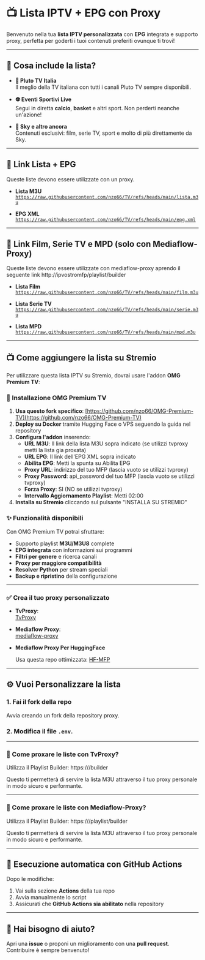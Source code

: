 # 📺 Lista IPTV + EPG con Proxy

Benvenuto nella tua **lista IPTV personalizzata** con **EPG** integrata e supporto proxy, perfetta per goderti i tuoi contenuti preferiti ovunque ti trovi!

---

## 🌟 Cosa include la lista?

- **🎥 Pluto TV Italia**  
  Il meglio della TV italiana con tutti i canali Pluto TV sempre disponibili.

- **⚽ Eventi Sportivi Live**  
  Segui in diretta **calcio**, **basket** e altri sport. Non perderti neanche un'azione!

- **📡 Sky e altro ancora**  
  Contenuti esclusivi: film, serie TV, sport e molto di più direttamente da Sky.

---

## 🔗 Link Lista + EPG

Queste liste devono essere utilizzate con un proxy.

- **Lista M3U**  
  [`https://raw.githubusercontent.com/nzo66/TV/refs/heads/main/lista.m3u`](https://raw.githubusercontent.com/nzo66/TV/refs/heads/main/lista.m3u)

- **EPG XML**  
  [`https://raw.githubusercontent.com/nzo66/TV/refs/heads/main/epg.xml`](https://raw.githubusercontent.com/nzo66/TV/refs/heads/main/epg.xml)

---

## 🔗 Link Film, Serie TV e MPD (solo con Mediaflow-Proxy)

Queste liste devono essere utilizzate con mediaflow-proxy aprendo il seguente link http://ipvostromfp/playlist/builder

- **Lista Film**  
  [`https://raw.githubusercontent.com/nzo66/TV/refs/heads/main/film.m3u`](https://raw.githubusercontent.com/nzo66/TV/refs/heads/main/film.m3u)

- **Lista Serie TV**  
  [`https://raw.githubusercontent.com/nzo66/TV/refs/heads/main/serie.m3u`](https://raw.githubusercontent.com/nzo66/TV/refs/heads/main/serie.m3u)

- **Lista MPD**  
  [`https://raw.githubusercontent.com/nzo66/TV/refs/heads/main/mpd.m3u`](https://raw.githubusercontent.com/nzo66/TV/refs/heads/main/mpd.m3u)

---

## 📺 Come aggiungere la lista su Stremio

Per utilizzare questa lista IPTV su Stremio, dovrai usare l'addon **OMG Premium TV**:

### 🚀 Installazione OMG Premium TV

1. **Usa questo fork specifico**: [https://github.com/nzo66/OMG-Premium-TV](https://github.com/nzo66/OMG-Premium-TV)  
2. **Deploy su Docker** tramite Hugging Face o VPS seguendo la guida nel repository  
3. **Configura l'addon** inserendo:
   - **URL M3U**: Il link della lista M3U sopra indicato (se utilizzi tvproxy metti la lista gia proxata)
   - **URL EPG**: Il link dell'EPG XML sopra indicato  
   - **Abilita EPG**: Metti la spunta su Abilita EPG
   - **Proxy URL**: indirizzo del tuo MFP (lascia vuoto se utilizzi tvproxy)
   - **Proxy Password**: api_password del tuo MFP (lascia vuoto se utilizzi tvproxy)
   - **Forza Proxy**: SI (NO se utilizzi tvproxy)
   - **Intervallo Aggiornamento Playlist**: Metti 02:00
4. **Installa su Stremio** cliccando sul pulsante "INSTALLA SU STREMIO"

### ✨ Funzionalità disponibili

Con OMG Premium TV potrai sfruttare:
- Supporto playlist **M3U/M3U8** complete  
- **EPG integrata** con informazioni sui programmi  
- **Filtri per genere** e ricerca canali  
- **Proxy per maggiore compatibilità**  
- **Resolver Python** per stream speciali  
- **Backup e ripristino** della configurazione  

---

### ✅ Crea il tuo proxy personalizzato

- **TvProxy**:  
  [TvProxy](https://github.com/nzo66/tvproxy)

- **Mediaflow Proxy**:  
  [mediaflow-proxy](https://github.com/nzo66/mediaflow-proxy)
  
- **Mediaflow Proxy Per HuggingFace**
  
  Usa questa repo ottimizzata: [HF-MFP](https://github.com/nzo66/HF-MFP)

---

## ⚙️ Vuoi Personalizzare la lista

### 1. Fai il fork della repo

Avvia creando un fork della repository proxy.

### 2. Modifica il file `.env`.

---

### 🔁 Come proxare le liste con TvProxy?

Utilizza il Playlist Builder: https://<mfp-ip>/builder

Questo ti permetterà di servire la lista M3U attraverso il tuo proxy personale in modo sicuro e performante.

---

### 🔁 Come proxare le liste con Mediaflow-Proxy?

Utilizza il Playlist Builder: https://<mfp-ip>/playlist/builder

Questo ti permetterà di servire la lista M3U attraverso il tuo proxy personale in modo sicuro e performante.

---

## 🚀 Esecuzione automatica con GitHub Actions

Dopo le modifiche:

1. Vai sulla sezione **Actions** della tua repo  
2. Avvia manualmente lo script  
3. Assicurati che **GitHub Actions sia abilitato** nella repository  

---

## 🤝 Hai bisogno di aiuto?

Apri una **issue** o proponi un miglioramento con una **pull request**.  
Contribuire è sempre benvenuto!
